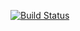[![Build Status](https://travis-ci.org/lanchongyizu/lanchongyizu.github.io.svg)](https://travis-ci.org/lanchongyizu/lanchongyizu.github.io)
